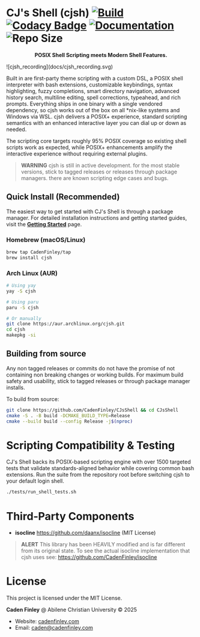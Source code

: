# CJ's Shell (cjsh) <a href="https://github.com/CadenFinley/CJsShell/actions/workflows/ci.yml"><img src="https://github.com/CadenFinley/CJsShell/actions/workflows/ci.yml/badge.svg" alt="Build"></a> <a href="https://app.codacy.com/gh/CadenFinley/CJsShell/dashboard?utm_source=gh&utm_medium=referral&utm_content=&utm_campaign=Badge_grade"><img src="https://app.codacy.com/project/badge/Grade/4e33a26accb6450da43c91c7b8e872e7" alt="Codacy Badge"></a> <a href="https://cadenfinley.github.io/CJsShell/"><img src="https://img.shields.io/badge/docs-GitHub%20Pages-blue" alt="Documentation"></a> <img src="https://img.shields.io/github/repo-size/CadenFinley/CJsShell" alt="Repo Size">

<p align="center"><strong>POSIX Shell Scripting meets Modern Shell Features.</strong></p>
![cjsh_recording](docs/cjsh_recording.svg)

Built in are first-party theme scripting with a custom DSL, a POSIX shell interpreter with bash extensions, customizable keybindings, syntax highlighting, fuzzy completions, smart directory navigation, advanced history search, multiline editing, spell corrections, typeahead, and rich prompts. Everything ships in one binary with a single vendored dependency, so cjsh works out of the box on all *nix-like systems and Windows via WSL. cjsh delivers a POSIX+ experience, standard scripting semantics with an enhanced interactive layer you can dial up or down as needed.

The scripting core targets roughly 95% POSIX coverage so existing shell scripts work as expected, while POSIX+ enhancements amplify the interactive experience without requiring external plugins.

> **WARNING** cjsh is still in active development. for the most stable versions, stick to tagged releases or releases through package managers. there are known scripting edge cases and bugs.

## Quick Install (Recommended)

The easiest way to get started with CJ's Shell is through a package manager. For detailed installation instructions and getting started guides, visit the **[Getting Started](https://cadenfinley.github.io/CJsShell/getting-started/quick-start/)** page.

### Homebrew (macOS/Linux)
```bash
brew tap CadenFinley/tap
brew install cjsh
```

### Arch Linux (AUR)
```bash
# Using yay
yay -S cjsh

# Using paru
paru -S cjsh

# Or manually
git clone https://aur.archlinux.org/cjsh.git
cd cjsh
makepkg -si
```

## Building from source

Any non tagged releases or commits do not have the promise of not containing non breaking changes or working builds. For maximum build safety and usability, stick to tagged releases or through package manager installs.

To build from source:
```bash
git clone https://github.com/CadenFinley/CJsShell && cd CJsShell
cmake -S . -B build -DCMAKE_BUILD_TYPE=Release
cmake --build build --config Release -j$(nproc)
```
   
# Scripting Compatibility & Testing

CJ's Shell backs its POSIX-based scripting engine with over 1500 targeted tests that validate standards-aligned behavior while covering common bash extensions.
Run the suite from the repository root before switching cjsh to your default login shell.

```bash
./tests/run_shell_tests.sh
```

# Third‑Party Components

- **isocline**
  https://github.com/daanx/isocline (MIT License)

> **ALERT** This library has been HEAVILY modified and is far different from its original state. To see the actual isocline implementation that cjsh uses see: https://github.com/CadenFinley/isocline

# License

This project is licensed under the MIT License.

**Caden Finley** @ Abilene Christian University
© 2025

- Website: [cadenfinley.com](https://cadenfinley.com)
- Email: [caden@cadenfinley.com](mailto:caden@cadenfinley.com)
